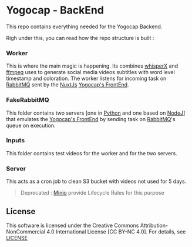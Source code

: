 # Yogocap - BackEnd

This repo contains everything needed for the Yogocap Backend. 

Righ under this, you can read how the repo structure is built :


### Worker

This is where the main magic is happening. Its combines [whisperX](https://github.com/m-bain/whisperX) and [ffmpeg](https://github.com/FFmpeg/FFmpeg) uses to generate social media videos subtitles with word level timestamp and coloration. The worker listens for incoming task on [RabbitMQ](https://github.com/rabbitmq/rabbitmq-server) sent by the [NuxtJs](https://github.com/nuxt/nuxt) [Yogocap's FrontEnd](https://github.com/newtondotcom/yogocap-nuxt).

### FakeRabbitMQ

This folder contains two servers [one in [Python](https://github.com/python/cpython) and one based on [NodeJ](https://github.com/nodejs/node)] that emulates the [Yogocap's FrontEnd](https://github.com/newtondotcom/yogocap-nuxt) by sending task on [RabbitMQ](https://github.com/rabbitmq/rabbitmq-server)'s queue on execution.

### Inputs

This folder contains test videos for the worker and for the two servers.


### Server

This acts as a cron job to clean S3 bucket with videos not used for 5 days. 

> Deprecated : [Minio](https://github.com/minio/minio) provide Lifecycle Rules for this purpose

## License 
This software is licensed under the Creative Commons Attribution-NonCommercial 4.0 International License [CC BY-NC 4.0]. For details, see [LICENSE](LICENSE)
